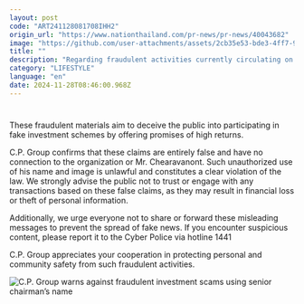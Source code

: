 ```yaml
---
layout: post
code: "ART241128081708IHH2"
origin_url: "https://www.nationthailand.com/pr-news/pr-news/40043682"
image: "https://github.com/user-attachments/assets/2cb35e53-bde3-4ff7-9e08-907a94276993"
title: ""
description: "Regarding fraudulent activities currently circulating on social media, scammers have been using the name and image of Mr. Dhanin Chearavanont, Senior Chairman of C.P. Group, in fabricated news articles and advertisements designed to look like credible content from reputable media outlets."
category: "LIFESTYLE"
language: "en"
date: 2024-11-28T08:46:00.968Z
---
```


# 









These fraudulent materials aim to deceive the public into participating in fake investment schemes by offering promises of high returns.

C.P. Group confirms that these claims are entirely false and have no connection to the organization or Mr. Chearavanont. Such unauthorized use of his name and image is unlawful and constitutes a clear violation of the law. We strongly advise the public not to trust or engage with any transactions based on these false claims, as they may result in financial loss or theft of personal information.

Additionally, we urge everyone not to share or forward these misleading messages to prevent the spread of fake news. If you encounter suspicious content, please report it to the Cyber Police via hotline 1441

C.P. Group appreciates your cooperation in protecting personal and community safety from such fraudulent activities.

  ![C.P. Group warns against fraudulent investment scams using senior chairman’s name](https://github.com/user-attachments/assets/525fc247-10cb-40c0-83e2-f3285c0cf755)